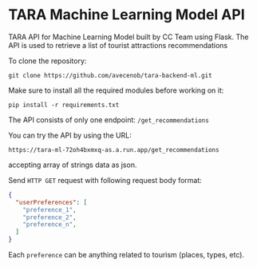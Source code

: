# TARA Machine Learning Model API

TARA API for Machine Learning Model built by CC Team using Flask. The API is used to retrieve a list of tourist attractions recommendations  

To clone the repository:
```
git clone https://github.com/avecenob/tara-backend-ml.git
```

Make sure to install all the required modules before working on it:  
```
pip install -r requirements.txt
```

The API consists of only one endpoint: ```/get_recommendations``` 

You can try the API by using the URL:
```
https://tara-ml-72oh4bxmxq-as.a.run.app/get_recommendations
```  
accepting array of strings data as json.  

Send ```HTTP GET``` request with following request body format:  
```json
{
  "userPreferences": [
    "preference_1",
    "preference_2",
    "preference_n",
  ]
}
```

Each ```preference``` can be anything related to tourism (places, types, etc).
